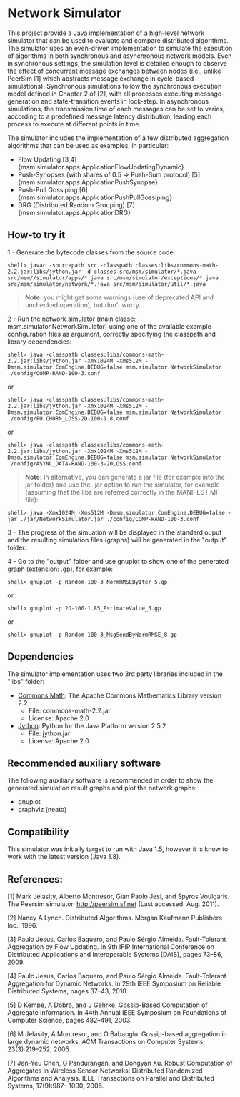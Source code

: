 # Network Simulator

This project provide a Java implementation of a high-level network simulator
that can be used to evaluate and compare distributed algorithms. The simulator
uses an even-driven implementation to simulate the execution of algorithms in
both synchronous and asynchronous network models. Even in synchronous
settings, the simulation level is detailed enough to observe the effect of
concurrent message exchanges between nodes (i.e., unlike PeerSim [1] which
abstracts message exchange in cycle-based simulations). Synchronous
simulations follow the synchronous execution model defined in Chapter 2 of
[2], with all processes executing message-generation and state-transition
events in lock-step. In asynchronous simulations, the transmission time of
each messages can be set to varies, according to a predefined message latency
distribution, leading each process to execute at different points in time.

The simulator includes the implementation of a few distributed aggregation 
algorithms that can be used as examples, in particular:
* Flow Updating [3,4] {msm.simulator.apps.ApplicationFlowUpdatingDynamic}
* Push-Synopses (with shares of 0.5 => Push-Sum protocol) [5]
  {msm.simulator.apps.ApplicationPushSynopse}
* Push-Pull Gossiping [6] {msm.simulator.apps.ApplicationPushPullGossiping}
* DRG (Distributed Random Grouping) [7] {msm.simulator.apps.ApplicationDRG}


## How-to try it

1 - Generate the bytecode classes from the source code:

```shell
shell> javac -sourcepath src -classpath classes:libs/commons-math-2.2.jar:libs/jython.jar -d classes src/msm/simulator/*.java src/msm//simulator/apps/*.java src/msm/simulator/exceptions/*.java src/msm/simulator/network/*.java src/msm/simulator/util/*.java
```

>**Note:** you might get some warnings (use of deprecated API and unchecked
operation), but don't worry...

2 - Run the network simulator (main classe: msm.simulator.NetworkSimulator)
using one of the available example configuration files as argument, correctly
specifying the classpath and library dependencies: 

```shell
shell> java -classpath classes:libs/commons-math-2.2.jar:libs/jython.jar -Xmx1024M -Xms512M -Dmsm.simulator.ComEngine.DEBUG=false msm.simulator.NetworkSimulator ./config/COMP-RAND-100-3.conf
```

or

```shell
shell> java -classpath classes:libs/commons-math-2.2.jar:libs/jython.jar -Xmx1024M -Xms512M -Dmsm.simulator.ComEngine.DEBUG=false msm.simulator.NetworkSimulator ./config/FU.CHURN_LOSS-2D-100-1.8.conf
```

or

```shell
shell> java -classpath classes:libs/commons-math-2.2.jar:libs/jython.jar -Xmx1024M -Xms512M -Dmsm.simulator.ComEngine.DEBUG=false msm.simulator.NetworkSimulator ./config/ASYNC_DATA-RAND-100-3-20LOSS.conf
```

>**Note:** In alternative, you can generate a jar file (for example into the jar
folder) and use the -jar option to run the simulator, for example (assuming
that the libs are referred correctly in the MANIFEST.MF file):
```shell
shell> java -Xmx1024M -Xms512M -Dmsm.simulator.ComEngine.DEBUG=false -jar ./jar/NetworkSimulator.jar ./config/COMP-RAND-100-3.conf
```

3 - The progress of the simuation will be displayed in the standard ouput and
the resulting simulation files (graphs) will be generated in the "output"
folder.

4 - Go to the "output" folder and use gnuplot to show one of the generated
graph (extension: .gp), for example:

```shell
shell> gnuplot -p Random-100-3_NormRMSEByIter_5.gp
```

or 

```shell
shell> gnuplot -p 2D-100-1.85_EstimateValue_5.gp
```

or 

```shell
shell> gnuplot -p Random-100-3_MsgSendByNormRMSE_8.gp
```

## Dependencies

The simulator implementation uses two 3rd party libraries included in the
"libs" folder:
* [Commons Math](https://commons.apache.org/proper/commons-math/): The Apache Commons Mathematics Library version 2.2
  * File: commons-math-2.2.jar
  * License: Apache 2.0
* [Jython](http://www.jython.org): Python for the Java Platform version 2.5.2
  * File: jython.jar
  * License: Apache 2.0

## Recommended auxiliary software

The following auxiliary software is recommended in order to show the generated
simulation result graphs and plot the network graphs:
* gnuplot 
* graphviz (neato)

## Compatibility

This simulator was initially target to run with Java 1.5, however it is know
to work with the latest version (Java 1.8).

## References:

[1] Márk Jelasity, Alberto Montresor, Gian Paolo Jesi, and Spyros Voulgaris.
    The Peersim simulator. http://peersim.sf.net (Last accessed: Aug. 2011).

[2] Nancy A Lynch. Distributed Algorithms. Morgan Kaufmann Publishers Inc.,
    1996.

[3] Paulo Jesus, Carlos Baquero, and Paulo Sérgio Almeida. Fault-Tolerant
    Aggregation by Flow Updating. In 9th IFIP International Conference on 
    Distributed Applications and Interoperable Systems (DAIS), pages 73–86,
    2009.

[4] Paulo Jesus, Carlos Baquero, and Paulo Sérgio Almeida. Fault-Tolerant
    Aggregation for Dynamic Networks. In 29th IEEE Symposium on Reliable
    Distributed Systems, pages 37–43, 2010.

[5] D Kempe, A Dobra, and J Gehrke. Gossip-Based Computation of Aggregate
    Information. In 44th Annual IEEE Symposium on Foundations of Computer
    Science, pages 482–491, 2003.

[6] M Jelasity, A Montresor, and O Babaoglu. Gossip-based aggregation in
    large dynamic networks. ACM Transactions on Computer Systems,
    23(3):219–252, 2005.

[7] Jen-Yeu Chen, G Pandurangan, and Dongyan Xu. Robust Computation of 
    Aggregates in Wireless Sensor Networks: Distributed Randomized Algorithms
    and Analysis. IEEE Transactions on Parallel and Distributed Systems,
    17(9):987– 1000, 2006.
